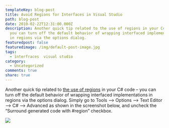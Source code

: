 ```yaml
---
templateKey: blog-post
title: Avoid Regions for Interfaces in Visual Studio
path: blog-post
date: 2010-02-22T12:31:00.000Z
description: Another quick tip related to the use of regions in your C# code –
  you can turn off the default behavior of wrapping interfaced implementations
  in regions via the options dialog.
featuredpost: false
featuredimage: /img/default-post-image.jpg
tags:
  - interfraces  visual studio
category:
  - Uncategorized
comments: true
share: true
---
```

Another quick tip related to [the use of regions](https://ardalis.com/prevent-resharper-from-adding-regions) in your C# code – you can turn off the default behavior of wrapping interfaced implementations in regions via the options dialog. Simply go to Tools –> Options –> Text Editor –> C# –> Advanced as shown in the screenshot below, and uncheck the “Surround generated code with #region” checkbox.

![](/img/interfraces-in-vs.png)